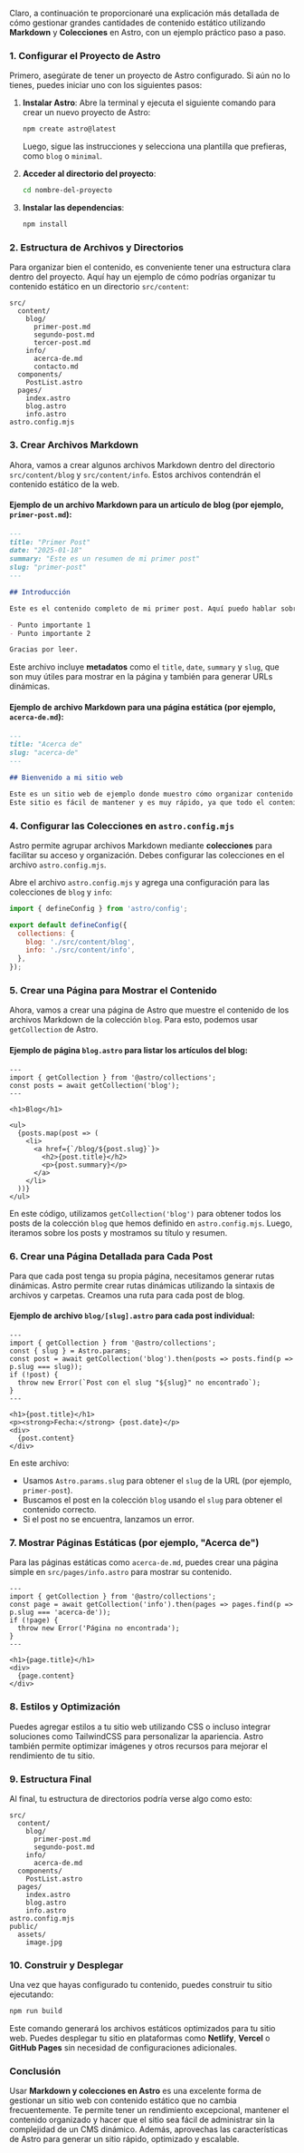 Claro, a continuación te proporcionaré una explicación más detallada de cómo gestionar grandes cantidades de contenido estático utilizando **Markdown** y **Colecciones** en Astro, con un ejemplo práctico paso a paso.

### 1. **Configurar el Proyecto de Astro**
Primero, asegúrate de tener un proyecto de Astro configurado. Si aún no lo tienes, puedes iniciar uno con los siguientes pasos:

1. **Instalar Astro**:
   Abre la terminal y ejecuta el siguiente comando para crear un nuevo proyecto de Astro:

   ```bash
   npm create astro@latest
   ```

   Luego, sigue las instrucciones y selecciona una plantilla que prefieras, como `blog` o `minimal`.

2. **Acceder al directorio del proyecto**:

   ```bash
   cd nombre-del-proyecto
   ```

3. **Instalar las dependencias**:

   ```bash
   npm install
   ```

### 2. **Estructura de Archivos y Directorios**
Para organizar bien el contenido, es conveniente tener una estructura clara dentro del proyecto. Aquí hay un ejemplo de cómo podrías organizar tu contenido estático en un directorio `src/content`:

```plaintext
src/
  content/
    blog/
      primer-post.md
      segundo-post.md
      tercer-post.md
    info/
      acerca-de.md
      contacto.md
  components/
    PostList.astro
  pages/
    index.astro
    blog.astro
    info.astro
astro.config.mjs
```

### 3. **Crear Archivos Markdown**
Ahora, vamos a crear algunos archivos Markdown dentro del directorio `src/content/blog` y `src/content/info`. Estos archivos contendrán el contenido estático de la web.

#### Ejemplo de un archivo Markdown para un artículo de blog (por ejemplo, `primer-post.md`):

```markdown
---
title: "Primer Post"
date: "2025-01-18"
summary: "Este es un resumen de mi primer post"
slug: "primer-post"
---

## Introducción

Este es el contenido completo de mi primer post. Aquí puedo hablar sobre cualquier tema relacionado con mi sitio web.

- Punto importante 1
- Punto importante 2

Gracias por leer.
```

Este archivo incluye **metadatos** como el `title`, `date`, `summary` y `slug`, que son muy útiles para mostrar en la página y también para generar URLs dinámicas.

#### Ejemplo de archivo Markdown para una página estática (por ejemplo, `acerca-de.md`):

```markdown
---
title: "Acerca de"
slug: "acerca-de"
---

## Bienvenido a mi sitio web

Este es un sitio web de ejemplo donde muestro cómo organizar contenido estático usando Astro. 
Este sitio es fácil de mantener y es muy rápido, ya que todo el contenido se pre-renderiza.
```

### 4. **Configurar las Colecciones en `astro.config.mjs`**
Astro permite agrupar archivos Markdown mediante **colecciones** para facilitar su acceso y organización. Debes configurar las colecciones en el archivo `astro.config.mjs`.

Abre el archivo `astro.config.mjs` y agrega una configuración para las colecciones de `blog` y `info`:

```js
import { defineConfig } from 'astro/config';

export default defineConfig({
  collections: {
    blog: './src/content/blog',
    info: './src/content/info',
  },
});
```

### 5. **Crear una Página para Mostrar el Contenido**
Ahora, vamos a crear una página de Astro que muestre el contenido de los archivos Markdown de la colección `blog`. Para esto, podemos usar `getCollection` de Astro.

#### Ejemplo de página `blog.astro` para listar los artículos del blog:

```astro
---
import { getCollection } from '@astro/collections';
const posts = await getCollection('blog');
---

<h1>Blog</h1>

<ul>
  {posts.map(post => (
    <li>
      <a href={`/blog/${post.slug}`}>
        <h2>{post.title}</h2>
        <p>{post.summary}</p>
      </a>
    </li>
  ))}
</ul>
```

En este código, utilizamos `getCollection('blog')` para obtener todos los posts de la colección `blog` que hemos definido en `astro.config.mjs`. Luego, iteramos sobre los posts y mostramos su título y resumen.

### 6. **Crear una Página Detallada para Cada Post**
Para que cada post tenga su propia página, necesitamos generar rutas dinámicas. Astro permite crear rutas dinámicas utilizando la sintaxis de archivos y carpetas. Creamos una ruta para cada post de blog.

#### Ejemplo de archivo `blog/[slug].astro` para cada post individual:

```astro
---
import { getCollection } from '@astro/collections';
const { slug } = Astro.params;
const post = await getCollection('blog').then(posts => posts.find(p => p.slug === slug));
if (!post) {
  throw new Error(`Post con el slug "${slug}" no encontrado`);
}
---

<h1>{post.title}</h1>
<p><strong>Fecha:</strong> {post.date}</p>
<div>
  {post.content}
</div>
```

En este archivo:

- Usamos `Astro.params.slug` para obtener el `slug` de la URL (por ejemplo, `primer-post`).
- Buscamos el post en la colección `blog` usando el `slug` para obtener el contenido correcto.
- Si el post no se encuentra, lanzamos un error.

### 7. **Mostrar Páginas Estáticas (por ejemplo, "Acerca de")**
Para las páginas estáticas como `acerca-de.md`, puedes crear una página simple en `src/pages/info.astro` para mostrar su contenido.

```astro
---
import { getCollection } from '@astro/collections';
const page = await getCollection('info').then(pages => pages.find(p => p.slug === 'acerca-de'));
if (!page) {
  throw new Error('Página no encontrada');
}
---

<h1>{page.title}</h1>
<div>
  {page.content}
</div>
```

### 8. **Estilos y Optimización**
Puedes agregar estilos a tu sitio web utilizando CSS o incluso integrar soluciones como TailwindCSS para personalizar la apariencia. Astro también permite optimizar imágenes y otros recursos para mejorar el rendimiento de tu sitio.

### 9. **Estructura Final**
Al final, tu estructura de directorios podría verse algo como esto:

```plaintext
src/
  content/
    blog/
      primer-post.md
      segundo-post.md
    info/
      acerca-de.md
  components/
    PostList.astro
  pages/
    index.astro
    blog.astro
    info.astro
astro.config.mjs
public/
  assets/
    image.jpg
```

### 10. **Construir y Desplegar**
Una vez que hayas configurado tu contenido, puedes construir tu sitio ejecutando:

```bash
npm run build
```

Este comando generará los archivos estáticos optimizados para tu sitio web. Puedes desplegar tu sitio en plataformas como **Netlify**, **Vercel** o **GitHub Pages** sin necesidad de configuraciones adicionales.

### Conclusión

Usar **Markdown y colecciones en Astro** es una excelente forma de gestionar un sitio web con contenido estático que no cambia frecuentemente. Te permite tener un rendimiento excepcional, mantener el contenido organizado y hacer que el sitio sea fácil de administrar sin la complejidad de un CMS dinámico. Además, aprovechas las características de Astro para generar un sitio rápido, optimizado y escalable.